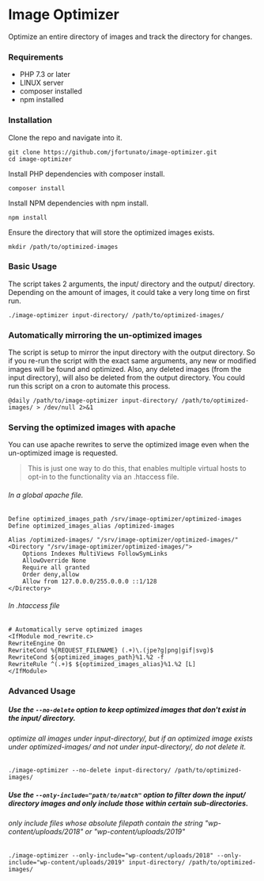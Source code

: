 # Image Optimizer
Optimize an entire directory of images and track the directory for changes.

### Requirements
- PHP 7.3 or later
- LINUX server
- composer installed
- npm installed


### Installation
Clone the repo and navigate into it.
```
git clone https://github.com/jfortunato/image-optimizer.git
cd image-optimizer
```

Install PHP dependencies with composer install.
```
composer install
```

Install NPM dependencies with npm install.
```
npm install
```

Ensure the directory that will store the optimized images exists.
```
mkdir /path/to/optimized-images
```

### Basic Usage
The script takes 2 arguments, the input/ directory and the output/ directory. Depending on the amount of images, it could take a very long time on first run.
```
./image-optimizer input-directory/ /path/to/optimized-images/
```

### Automatically mirroring the un-optimized images
The script is setup to mirror the input directory with the output directory. So if you re-run the script with the exact same arguments, any new or modified images will be found and optimized. Also, any deleted images (from the input directory), will also be deleted from the output directory. You could run this script on a cron to automate this process.
```
@daily /path/to/image-optimizer input-directory/ /path/to/optimized-images/ > /dev/null 2>&1
```

### Serving the optimized images with apache
You can use apache rewrites to serve the optimized image even when the un-optimized image is requested.

> This is just one way to do this, that enables multiple virtual hosts to opt-in to the functionality via an .htaccess file.

###### In a global apache file.
```apacheconfig
Define optimized_images_path /srv/image-optimizer/optimized-images
Define optimized_images_alias /optimized-images

Alias /optimized-images/ "/srv/image-optimizer/optimized-images/"
<Directory "/srv/image-optimizer/optimized-images/">
    Options Indexes MultiViews FollowSymLinks
    AllowOverride None
    Require all granted
    Order deny,allow
    Allow from 127.0.0.0/255.0.0.0 ::1/128
</Directory>
```

###### In .htaccess file
```apacheconfig
# Automatically serve optimized images
<IfModule mod_rewrite.c>
RewriteEngine On
RewriteCond %{REQUEST_FILENAME} (.+)\.(jpe?g|png|gif|svg)$
RewriteCond ${optimized_images_path}%1.%2 -f
RewriteRule ^(.+)$ ${optimized_images_alias}%1.%2 [L]
</IfModule>
```

### Advanced Usage
##### Use the ```--no-delete``` option to keep optimized images that don't exist in the input/ directory.

###### optimize all images under input-directory/, but if an optimized image exists under optimized-images/ and not under input-directory/, do not delete it.
```
./image-optimizer --no-delete input-directory/ /path/to/optimized-images/
```

##### Use the ```--only-include="path/to/match"``` option to filter down the input/ directory images and only include those within certain sub-directories.

###### only include files whose absolute filepath contain the string "wp-content/uploads/2018" or "wp-content/uploads/2019"
```
./image-optimizer --only-include="wp-content/uploads/2018" --only-include="wp-content/uploads/2019" input-directory/ /path/to/optimized-images/
```
